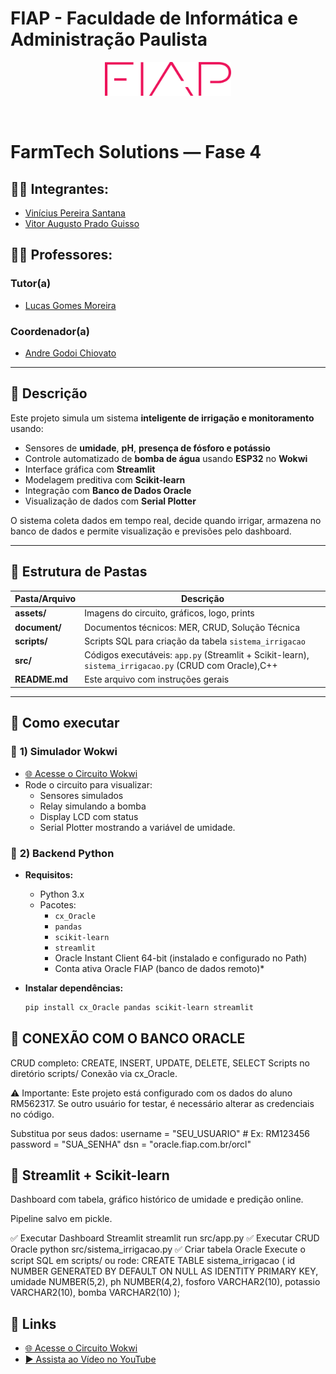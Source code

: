 # FIAP - Faculdade de Informática e Administração Paulista

<p align="center">
<a href="https://www.fiap.com.br/">
  <img src="assets/logo-fiap.png" alt="FIAP - Faculdade de Informática e Administração Paulista" border="0" width="40%" height="40%">
</a>
</p>

<br>

# FarmTech Solutions — Fase 4

## 👨‍🎓 Integrantes:
- [Vinícius Pereira Santana](https://www.linkedin.com/company/inova-fusca)
- [Vitor Augusto Prado Guisso](https://www.linkedin.com/company/inova-fusca)

## 👩‍🏫 Professores:
### Tutor(a)
- [Lucas Gomes Moreira](https://www.linkedin.com/company/inova-fusca)
### Coordenador(a)
- [Andre Godoi Chiovato](https://www.linkedin.com/company/inova-fusca)

---

## 📜 Descrição

Este projeto simula um sistema **inteligente de irrigação e monitoramento** usando:
- Sensores de **umidade**, **pH**, **presença de fósforo e potássio**
- Controle automatizado de **bomba de água** usando **ESP32** no **Wokwi**
- Interface gráfica com **Streamlit**
- Modelagem preditiva com **Scikit-learn**
- Integração com **Banco de Dados Oracle**
- Visualização de dados com **Serial Plotter**

O sistema coleta dados em tempo real, decide quando irrigar, armazena no banco de dados e permite visualização e previsões pelo dashboard.

---

## 📁 Estrutura de Pastas

| Pasta/Arquivo                | Descrição |
| ---------------------------  | --------- |
| **assets/**                  | Imagens do circuito, gráficos, logo, prints |
| **document/**                | Documentos técnicos: MER, CRUD, Solução Técnica |
| **scripts/**                 | Scripts SQL para criação da tabela `sistema_irrigacao` |
| **src/**                     | Códigos executáveis: `app.py` (Streamlit + Scikit-learn), `sistema_irrigacao.py` (CRUD com Oracle),C++ |
| **README.md**                | Este arquivo com instruções gerais |

---

## 🔧 Como executar

### 📌 **1) Simulador Wokwi**
- [🌐 Acesse o Circuito Wokwi](https://wokwi.com/projects/434291929867724801)
- Rode o circuito para visualizar:
  - Sensores simulados
  - Relay simulando a bomba
  - Display LCD com status
  - Serial Plotter mostrando a variável de umidade.

### 📌 **2) Backend Python**
- **Requisitos:**
  - Python 3.x
  - Pacotes:
    - `cx_Oracle`
    - `pandas`
    - `scikit-learn`
    - `streamlit`
    - Oracle Instant Client 64-bit (instalado e configurado no Path)
    - Conta ativa Oracle FIAP (banco de dados remoto)*
    
- **Instalar dependências:**
  ```bash
  pip install cx_Oracle pandas scikit-learn streamlit


## 🔧 CONEXÃO COM O BANCO ORACLE
CRUD completo: CREATE, INSERT, UPDATE, DELETE, SELECT
Scripts no diretório scripts/
Conexão via cx_Oracle.

⚠️ Importante: Este projeto está configurado com os dados do aluno RM562317.
Se outro usuário for testar, é necessário alterar as credenciais no código.

Substitua por seus dados:
username = "SEU_USUARIO"  # Ex: RM123456
password = "SUA_SENHA"
dsn = "oracle.fiap.com.br/orcl"

## 📜 Streamlit + Scikit-learn
Dashboard com tabela, gráfico histórico de umidade e predição online.

Pipeline salvo em pickle.

✅ Executar Dashboard Streamlit
streamlit run src/app.py
✅ Executar CRUD Oracle
python src/sistema_irrigacao.py
✅ Criar tabela Oracle
Execute o script SQL em scripts/ ou rode:
CREATE TABLE sistema_irrigacao (
  id NUMBER GENERATED BY DEFAULT ON NULL AS IDENTITY PRIMARY KEY,
  umidade NUMBER(5,2),
  ph NUMBER(4,2),
  fosforo VARCHAR2(10),
  potassio VARCHAR2(10),
  bomba VARCHAR2(10)
);

## 🔗 **Links**

- [🌐 Acesse o Circuito Wokwi](https://wokwi.com/projects/434291929867724801)
- [▶️ Assista ao Vídeo no YouTube](https://youtu.be/hbWBFAC73Io)
